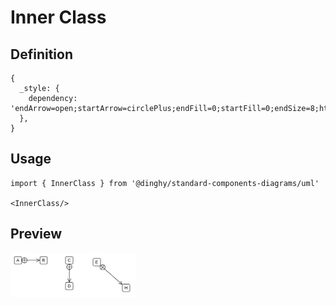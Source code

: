 # Inner Class

## Definition

```
{
  _style: { 
    dependency: 'endArrow=open;startArrow=circlePlus;endFill=0;startFill=0;endSize=8;html=1;',
  },
}
```

## Usage

```
import { InnerClass } from '@dinghy/standard-components-diagrams/uml'

<InnerClass/>
```

## Preview

<img src="./inner-class.png" width="200"/>
